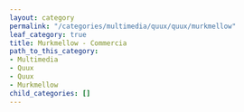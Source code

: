 ```yaml
---
layout: category
permalink: "/categories/multimedia/quux/quux/murkmellow"
leaf_category: true
title: Murkmellow - Commercia
path_to_this_category:
- Multimedia
- Quux
- Quux
- Murkmellow
child_categories: []
---
```

